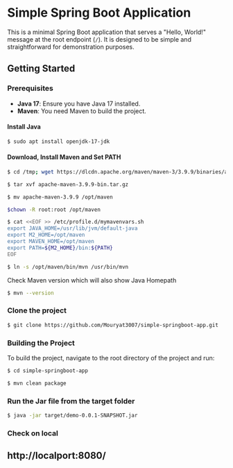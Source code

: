 # Simple Spring Boot Application

This is a minimal Spring Boot application that serves a "Hello, World!" message at the root endpoint (`/`). It is designed to be simple and straightforward for demonstration purposes.

## Getting Started

### Prerequisites

- **Java 17**: Ensure you have Java 17 installed.
- **Maven**: You need Maven to build the project.

#### Install Java

```bash
$ sudo apt install openjdk-17-jdk
```

#### Download, Install Maven and Set PATH

```bash
$ cd /tmp; wget https://dlcdn.apache.org/maven/maven-3/3.9.9/binaries/apache-maven-3.9.9-bin.tar.gz
```
```bash
$ tar xvf apache-maven-3.9.9-bin.tar.gz
```
```bash
$ mv apache-maven-3.9.9 /opt/maven
```
```bash
$chown -R root:root /opt/maven
```
```bash
$ cat <<EOF >> /etc/profile.d/mymavenvars.sh
export JAVA_HOME=/usr/lib/jvm/default-java
export M2_HOME=/opt/maven
export MAVEN_HOME=/opt/maven
export PATH=${M2_HOME}/bin:${PATH}
EOF
```
```bash
$ ln -s /opt/maven/bin/mvn /usr/bin/mvn
```
Check Maven version which will also show Java Homepath
```bash
$ mvn --version
```
### Clone the project

```bash
$ git clone https://github.com/Mouryat3007/simple-springboot-app.git
```

### Building the Project

To build the project, navigate to the root directory of the project and run:

```bash
$ cd simple-springboot-app
```
```bash
$ mvn clean package
```
### Run the Jar file from the target folder

```bash
$ java -jar target/demo-0.0.1-SNAPSHOT.jar
```
### Check on local 

## http://localport:8080/


